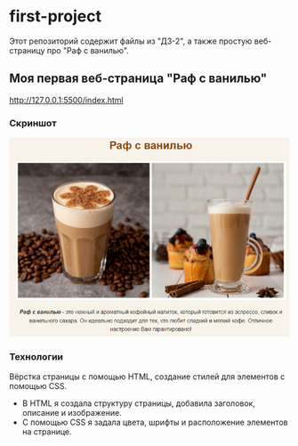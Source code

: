 # first-project

Этот репозиторий содержит файлы из "ДЗ-2", а также простую веб-страницу про "Раф с ванилью".

## Моя первая веб-страница "Раф с ванилью"
http://127.0.0.1:5500/index.html

### Скриншот
<img src="RAF.png" alt="Веб-страница раф с ванилью">

### Технологии
Вёрстка страницы с помощью HTML, создание стилей для элементов с помощью CSS.
* В HTML я создала структуру страницы, добавила заголовок, описание и изображение.
* С помощью CSS я задала цвета, шрифты и расположение элементов на странице.
  
